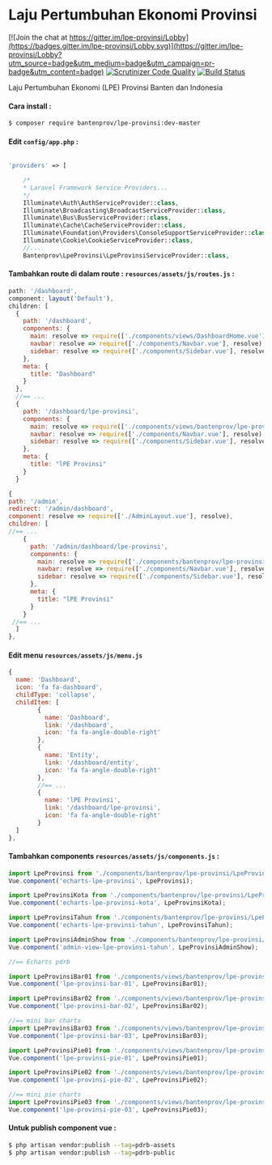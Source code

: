 # Laju Pertumbuhan Ekonomi Provinsi

[![Join the chat at https://gitter.im/lpe-provinsi/Lobby](https://badges.gitter.im/lpe-provinsi/Lobby.svg)](https://gitter.im/lpe-provinsi/Lobby?utm_source=badge&utm_medium=badge&utm_campaign=pr-badge&utm_content=badge)
[![Scrutinizer Code Quality](https://scrutinizer-ci.com/g/bantenprov/lpe-provinsi/badges/quality-score.png?b=master)](https://scrutinizer-ci.com/g/bantenprov/lpe-provinsi/?branch=master)
[![Build Status](https://scrutinizer-ci.com/g/bantenprov/lpe-provinsi/badges/build.png?b=master)](https://scrutinizer-ci.com/g/bantenprov/lpe-provinsi/build-status/master)


Laju Pertumbuhan Ekonomi (LPE) Provinsi Banten dan Indonesia


#### Cara install :

```bash
$ composer require bantenprov/lpe-provinsi:dev-master
```

#### Edit `config/app.php` :
```php

'providers' => [

    /*
    * Laravel Framework Service Providers...
    */
    Illuminate\Auth\AuthServiceProvider::class,
    Illuminate\Broadcasting\BroadcastServiceProvider::class,
    Illuminate\Bus\BusServiceProvider::class,
    Illuminate\Cache\CacheServiceProvider::class,
    Illuminate\Foundation\Providers\ConsoleSupportServiceProvider::class,
    Illuminate\Cookie\CookieServiceProvider::class,
    //....
    Bantenprov\LpeProvinsi\LpeProvinsiServiceProvider::class,

```

#### Tambahkan route di dalam route : `resources/assets/js/routes.js` :

```javascript
path: '/dashboard',
component: layout('Default'),
children: [
  {
    path: '/dashboard',
    components: {
      main: resolve => require(['./components/views/DashboardHome.vue'], resolve),
      navbar: resolve => require(['./components/Navbar.vue'], resolve),
      sidebar: resolve => require(['./components/Sidebar.vue'], resolve)
    },
    meta: {
      title: "Dashboard"
    }
  },
  //== ...
  {
    path: '/dashboard/lpe-provinsi',
    components: {
      main: resolve => require(['./components/views/bantenprov/lpe-provinsi/DashboardLpeProvinsi.vue'], resolve),
      navbar: resolve => require(['./components/Navbar.vue'], resolve),
      sidebar: resolve => require(['./components/Sidebar.vue'], resolve)
    },
    meta: {
      title: "lPE Provinsi"
    }
  }
```

```javascript
{
path: '/admin',
redirect: '/admin/dashboard',
component: resolve => require(['./AdminLayout.vue'], resolve),
children: [
//== ...
    {
      path: '/admin/dashboard/lpe-provinsi',
      components: {
        main: resolve => require(['./components/bantenprov/lpe-provinsi/LpeProvinsiAdmin.show.vue'], resolve),
        navbar: resolve => require(['./components/Navbar.vue'], resolve),
        sidebar: resolve => require(['./components/Sidebar.vue'], resolve)
      },
      meta: {
        title: "lPE Provinsi"
      }
    }
 //== ...   
  ]
},

```

#### Edit menu `resources/assets/js/menu.js`

```javascript
{
  name: 'Dashboard',
  icon: 'fa fa-dashboard',
  childType: 'collapse',
  childItem: [
        {
          name: 'Dashboard',
          link: '/dashboard',
          icon: 'fa fa-angle-double-right'
        },
        {
          name: 'Entity',
          link: '/dashboard/entity',
          icon: 'fa fa-angle-double-right'
        },
        //== ...
        {
          name: 'lPE Provinsi',
          link: '/dashboard/lpe-provinsi',
          icon: 'fa fa-angle-double-right'
        }
  ]
},
```


#### Tambahkan components `resources/assets/js/components.js` :

```javascript
import LpeProvinsi from './components/bantenprov/lpe-provinsi/LpeProvinsi.chart.vue';
Vue.component('echarts-lpe-provinsi', LpeProvinsi);

import LpeProvinsiKota from './components/bantenprov/lpe-provinsi/LpeProvinsiKota.chart.vue';
Vue.component('echarts-lpe-provinsi-kota', LpeProvinsiKota);

import LpeProvinsiTahun from './components/bantenprov/lpe-provinsi/LpeProvinsiTahun.chart.vue';
Vue.component('echarts-lpe-provinsi-tahun', LpeProvinsiTahun);

import LpeProvinsiAdminShow from './components/bantenprov/lpe-provinsi/LpeProvinsiAdmin.show.vue';
Vue.component('admin-view-lpe-provinsi-tahun', LpeProvinsiAdminShow);

//== Echarts pdrb

import LpeProvinsiBar01 from './components/views/bantenprov/lpe-provinsi/LpeProvinsiBar01.vue';
Vue.component('lpe-provinsi-bar-01', LpeProvinsiBar01);

import LpeProvinsiBar02 from './components/views/bantenprov/lpe-provinsi/LpeProvinsiBar02.vue';
Vue.component('lpe-provinsi-bar-02', LpeProvinsiBar02);

//== mini bar charts
import LpeProvinsiBar03 from './components/views/bantenprov/lpe-provinsi/LpeProvinsiBar03.vue';
Vue.component('lpe-provinsi-bar-03', LpeProvinsiBar03);

import LpeProvinsiPie01 from './components/views/bantenprov/lpe-provinsi/LpeProvinsiPie01.vue';
Vue.component('lpe-provinsi-pie-01', LpeProvinsiPie01);

import LpeProvinsiPie02 from './components/views/bantenprov/lpe-provinsi/LpeProvinsiPie02.vue';
Vue.component('lpe-provinsi-pie-02', LpeProvinsiPie02);

//== mini pie charts
import LpeProvinsiPie03 from './components/views/bantenprov/lpe-provinsi/LpeProvinsiPie03.vue';
Vue.component('lpe-provinsi-pie-03', LpeProvinsiPie03);

```

#### Untuk publish component vue :

```bash
$ php artisan vendor:publish --tag=pdrb-assets
$ php artisan vendor:publish --tag=pdrb-public
```
